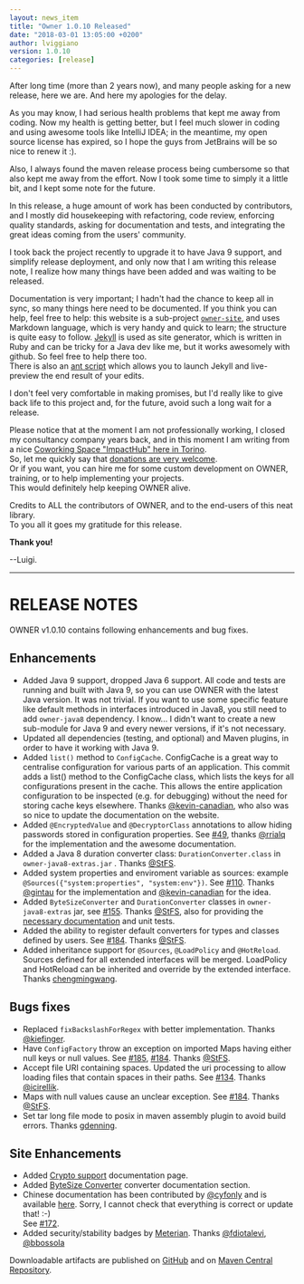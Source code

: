 ```yaml
---
layout: news_item
title: "Owner 1.0.10 Released"
date: "2018-03-01 13:05:00 +0200"
author: lviggiano
version: 1.0.10
categories: [release]
---
```


After long time (more than 2 years now), and many people asking for a new release, here we are. 
And here my apologies for the delay.
 
As you may know, I had serious health problems that kept me away from coding. Now my health is getting better, but I 
feel much slower in coding and using awesome tools like IntelliJ IDEA; in the meantime, my open source license has 
expired, so I hope the guys from JetBrains will be so nice to renew it :). 

Also, I always found the maven release process being cumbersome so that also kept me away from the effort. 
Now I took some time to simply it a little bit, and I kept some note for the future.

In this release, a huge amount of work has been conducted by contributors, and I mostly did housekeeping with 
refactoring, code review, enforcing quality standards, asking for documentation and tests, and integrating the great 
ideas coming from the users' community. 

I took back the project recently to upgrade it to have Java 9 support, and simplify release deployment, and only now 
that I am writing this release note, I realize how many things have been added and was waiting to be released. 

Documentation is very important; I hadn't had the chance to keep all in sync, so many things here need to be
documented. If you think you can help, feel free to help: this website is a sub-project 
[`owner-site`](https://github.com/lviggiano/owner/tree/master/owner-site), and uses Markdown language, which is very 
handy and quick to learn; the structure is quite easy to follow. 
[Jekyll](https://jekyllrb.com/) is used as site generator, which is written in Ruby and can be tricky for a Java dev 
like me, but it works awesomely with github. So feel free to help there too.  
There is also an [ant script](https://github.com/lviggiano/owner/blob/master/owner-site/site/build.xml) which allows 
you to launch Jekyll and live-preview the end result of your edits.

I don't feel very comfortable in making promises, but I'd really like to give back life to this project and, for the 
future, avoid such a long wait for a release.

Please notice that at the moment I am not professionally working, I closed my consultancy company years back, and
in this moment I am writing from a nice [Coworking Space "ImpactHub" here in Torino](https://torino.impacthub.net/).  
So, let me quickly say that [donations are very welcome](https://github.com/lviggiano/owner/#donate).  
Or if you want, you can hire me for some custom development on OWNER, training, or to help implementing your 
projects.  
This would definitely help keeping OWNER alive.

Credits to ALL the contributors of OWNER, and to the end-users of this neat library.  
To you all it goes my gratitude for this release.  

**Thank you!**

--Luigi.
  
   
*** 
  
  
RELEASE NOTES
=============

OWNER v1.0.10 contains following enhancements and bug fixes.

Enhancements
------------
 * Added Java 9 support, dropped Java 6 support. All code and tests are running and built with Java 9, so you can use
   OWNER with the latest Java version. It was not trivial. If you want to use some specific feature like default 
   methods in interfaces introduced in Java8, you still need to add `owner-java8` dependency. I know... I didn't want to
   create a new sub-module for Java 9 and every newer versions, if it's not necessary.
 * Updated all dependencies (testing, and optional) and Maven plugins, in order to have it working with Java 9.
 * Added `list()` method to `ConfigCache`. ConfigCache is a great way to centralise configuration for various
   parts of an application. This commit adds a list() method to the ConfigCache class, which lists the keys for all 
   configurations present in the cache. This allows the entire application configuration to be inspected (e.g. for 
   debugging) without the need for storing cache keys elsewhere. Thanks
    [@kevin-canadian](https://github.com/kevin-canadian), who also was so nice to update the documentation on the 
    website.
 * Added `@EncryptedValue` and `@DecryptorClass` annotations to allow hiding passwords stored in configuration
   properties. See [#49](https://github.com/lviggiano/owner/issues/49), thanks [@rrialq](https://github.com/rrialq) 
   for the implementation and the awesome documentation.
 * Added a Java 8 duration converter class: `DurationConverter.class` in `owner-java8-extras.jar` . 
   Thanks [@StFS](https://github.com/StFS).
 * Added system properties and enviroment variable as sources: example `@Sources({"system:properties", "system:env"})`. 
   See [#110](https://github.com/lviggiano/owner/issues/110). Thanks [@gintau](https://github.com/gintau) for the 
   implementation and [@kevin-canadian](https://github.com/kevin-canadian) for the idea.
 * Added `ByteSizeConverter` and `DurationConverter` classes in `owner-java8-extras` jar, see
   [#155](https://github.com/lviggiano/owner/issues/155). Thanks [@StFS](https://github.com/StFS), also for providing 
   the [necessary documentation](http://owner.aeonbits.org/docs/type-conversion/#byte-size) and unit tests.
 * Added the ability to register default converters for types and classes defined by users. 
   See [#184](https://github.com/lviggiano/owner/issues/184).
   Thanks [@StFS](https://github.com/StFS).
 * Added inheritance support for `@Sources`, `@LoadPolicy` and `@HotReload`.   
   Sources defined for all extended interfaces will be merged.
   LoadPolicy and HotReload can be inherited and override by the extended interface.
   Thanks [chengmingwang](https://github.com/chengmingwang).

Bugs fixes
----------
 * Replaced `fixBackslashForRegex` with better implementation. Thanks [@kiefinger](https://github.com/kiefinger).
 * Have `ConfigFactory` throw an exception on imported Maps having either null keys or null values. 
   See [#185](https://github.com/lviggiano/owner/pull/185), [#184](https://github.com/lviggiano/owner/pull/184).
   Thanks [@StFS](https://github.com/StFS). 
 * Accept file URI containing spaces. Updated the uri processing to allow loading files that contain spaces in
   their paths. 
   See [#134](https://github.com/lviggiano/owner/issues/134). Thanks [@icirellik](https://github.com/icirellik).
 * Maps with null values cause an unclear exception. See [#184](https://github.com/lviggiano/owner/issues/184).
   Thanks [@StFS](https://github.com/StFS). 
 * Set tar long file mode to posix in maven assembly plugin to avoid build errors. 
   Thanks [gdenning](https://github.com/gdenning).


Site Enhancements
-----------------
 * Added [Crypto support](http://owner.aeonbits.org/docs/crypto/) documentation page.
 * Added [ByteSize Converter](http://owner.aeonbits.org/docs/type-conversion/#byte-size) converter documentation 
   section.
 * Chinese documentation has been contributed by [@cyfonly](https://github.com/cyfonly) and is available 
   [here](https://github.com/cyfonly/owner-doc). Sorry, I cannot check that everything is correct or update that! :-)  
   See [#172](https://github.com/lviggiano/owner/issues/172).
 * Added security/stability badges by [Meterian](https://www.meterian.com/). 
   Thanks [@fdiotalevi](https://github.com/fdiotalevi), [@bbossola](https://github.com/bbossola)

Downloadable artifacts are published on [GitHub](https://github.com/lviggiano/owner/releases/tag/owner-1.0.10) and
on [Maven Central Repository](http://repo1.maven.org/maven2/org/aeonbits/owner/owner-assembly/1.0.10/).


